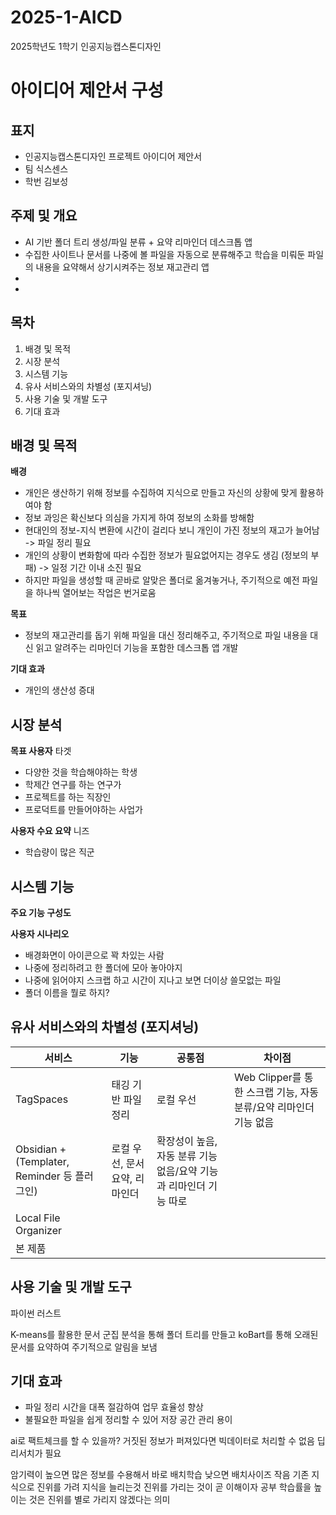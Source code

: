 # 2025-1-AICD
2025학년도 1학기 인공지능캡스톤디자인

# 아이디어 제안서 구성
## 표지
- 인공지능캡스톤디자인 프로젝트 아이디어 제안서
- 팀 식스센스
- 학번 김보성

## 주제 및 개요
- AI 기반 폴더 트리 생성/파일 분류 + 요약 리마인더 데스크톱 앱
- 수집한 사이트나 문서를 나중에 볼 파일을 자동으로 분류해주고 학습을 미뤄둔 파일의 내용을 요약해서 상기시켜주는 정보 재고관리 앱
- 
- 


## 목차
1. 배경 및 목적
2. 시장 분석
3. 시스템 기능
4. 유사 서비스와의 차별성 (포지셔닝)
5. 사용 기술 및 개발 도구
6. 기대 효과

## 배경 및 목적
**배경**
- 개인은 생산하기 위해 정보를 수집하여 지식으로 만들고 자신의 상황에 맞게 활용하여야 함
- 정보 과잉은 확신보다 의심을 가지게 하여 정보의 소화를 방해함
- 현대인의 정보-지식 변환에 시간이 걸리다 보니 개인이 가진 정보의 재고가 늘어남 -> 파일 정리 필요
- 개인의 상황이 변화함에 따라 수집한 정보가 필요없어지는 경우도 생김 (정보의 부패) -> 일정 기간 이내 소진 필요
- 하지만 파일을 생성할 때 곧바로 알맞은 폴더로 옮겨놓거나, 주기적으로 예전 파일을 하나씩 열어보는 작업은 번거로움

**목표**
- 정보의 재고관리를 돕기 위해 파일을 대신 정리해주고, 주기적으로 파일 내용을 대신 읽고 알려주는 리마인더 기능을 포함한 데스크톱 앱 개발   

**기대 효과**
- 개인의 생산성 증대   

## 시장 분석
**목표 사용자** 타겟
- 다양한 것을 학습해야하는 학생
- 학제간 연구를 하는 연구가
- 프로젝트를 하는 직장인
- 프로덕트를 만들어야하는 사업가

**사용자 수요 요약** 니즈
- 학습량이 많은 직군


## 시스템 기능
**주요 기능 구성도**

**사용자 시나리오**
- 배경화면이 아이콘으로 꽉 차있는 사람
- 나중에 정리하려고 한 폴더에 모아 놓아야지
- 나중에 읽어야지 스크랩 하고 시간이 지나고 보면 더이상 쓸모없는 파일
- 폴더 이름을 뭘로 하지?

## 유사 서비스와의 차별성 (포지셔닝)

|서비스|기능|공통점|차이점|
|---|---|---|---|
|TagSpaces|태깅 기반 파일 정리|로컬 우선|Web Clipper를 통한 스크랩 기능, 자동 분류/요약 리마인더 기능 없음|
|Obsidian + (Templater, Reminder 등 플러그인)|로컬 우선, 문서 요약, 리마인더|확장성이 높음, 자동 분류 기능 없음/요약 기능과 리마인더 기능 따로|
|Local File Organizer|||
|본 제품|||

## 사용 기술 및 개발 도구
파이썬 러스트

K-means를 활용한 문서 군집 분석을 통해 폴더 트리를 만들고 koBart를 통해 오래된 문서를 요약하여 주기적으로 알림을 보냄

## 기대 효과
- 파일 정리 시간을 대폭 절감하여 업무 효율성 향상
- 불필요한 파일을 쉽게 정리할 수 있어 저장 공간 관리 용이

ai로 팩트체크를 할 수 있을까?
거짓된 정보가 퍼져있다면 빅데이터로 처리할 수 없음
딥리서치가 필요

암기력이 높으면 많은 정보를 수용해서 바로 배치학습
낮으면 배치사이즈 작음
기존 지식으로 진위를 가려 지식을 늘리는것
진위를 가리는 것이 곧 이해이자 공부
학습률을 높이는 것은 진위를 별로 가리지 않겠다는 의미

